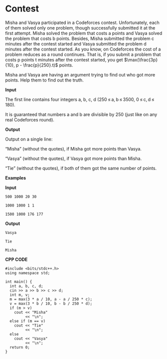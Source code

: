 # Contest

Misha and Vasya participated in a Codeforces contest. Unfortunately, each of them solved only one problem, though successfully submitted it at the first attempt. Misha solved the problem that costs a points and Vasya solved the problem that costs b points. Besides, Misha submitted the problem c minutes after the contest started and Vasya submitted the problem d minutes after the contest started. As you know, on Codeforces the cost of a problem reduces as a round continues. That is, if you submit a problem that costs p points t minutes after the contest started, you get $\max(\frac{3p}{10}, p - \frac{p}{250}.t)$ points.

Misha and Vasya are having an argument trying to find out who got more points. Help them to find out the truth.

**Input**

The first line contains four integers a, b, c, d (250 ≤ a, b ≤ 3500, 0 ≤ c, d ≤ 180).

It is guaranteed that numbers a and b are divisible by 250 (just like on any real Codeforces round).

**Output** 

Output on a single line:

&ldquo;Misha&rdquo; (without the quotes), if Misha got more points than Vasya.

&ldquo;Vasya&rdquo; (without the quotes), if Vasya got more points than Misha.

&ldquo;Tie&rdquo; (without the quotes), if both of them got the same number of points.

**Examples**

**Input**

    500 1000 20 30

    1000 1000 1 1

    1500 1000 176 177

**Output**

    Vasya

    Tie

    Misha

**CPP CODE**

    #include <bits/stdc++.h>
    using namespace std;

    int main() {
      int a, b, c, d;
      cin >> a >> b >> c >> d;
      int m, v;
      m = max(3 * a / 10, a - a / 250 * c);
      v = max(3 * b / 10, b - b / 250 * d);
      if (m > v)
        cout << "Misha"
             << "\n";
      else if (m == v)
        cout << "Tie"
             << "\n";
      else
        cout << "Vasya"
             << "\n";
      return 0;
    }

